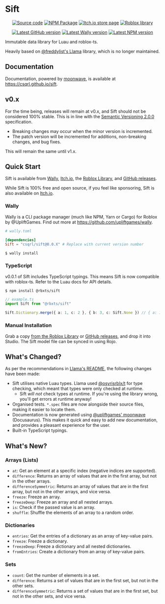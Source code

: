 <!-- Links -->

[freddylist/llama]: https://github.com/freddylist/llama
[osyrisrblx/t]: https://github.com/osyrisrblx/t
[upliftgames/moonwave]: https://github.com/upliftgames/moonwave
[upliftgames/wally]: https://github.com/upliftgames/wally
[sift]: https://github.com/csqrl/sift
[sift/releases]: https://github.com/csqrl/sift/releases
[sift/wally]: https://wally.run/package/csqrl/sift
[sift/roblox]: https://www.roblox.com/library/9486684823
[sift/itch.io]: https://csqrl.itch.io/sift
[sift/npm]: https://npmjs.com/package/@rbxts/sift

<!-- Shields -->

[shields/github-release]: https://img.shields.io/github/v/release/csqrl/sift?label=latest+release&style=flat
[shields/wally]: https://img.shields.io/endpoint?url=https://runkit.io/clockworksquirrel/wally-version-shield/branches/master/csqrl/sift&color=blue&label=wally&style=flat
[shields/npm]: https://img.shields.io/npm/v/@rbxts/sift?style=flat

<!-- Badges -->

[badges/github]: https://raw.githubusercontent.com/gist/csqrl/56c5f18b229ca1e61feb6eb5fb149f43/raw/githubSource.svg
[badges/itch]: https://raw.githubusercontent.com/gist/csqrl/56c5f18b229ca1e61feb6eb5fb149f43/raw/itch.svg
[badges/npm]: https://raw.githubusercontent.com/gist/csqrl/56c5f18b229ca1e61feb6eb5fb149f43/raw/npm.svg
[badges/roblox]: https://raw.githubusercontent.com/gist/csqrl/56c5f18b229ca1e61feb6eb5fb149f43/raw/roblox.svg
[badges/roblox-small]: https://raw.githubusercontent.com/gist/csqrl/56c5f18b229ca1e61feb6eb5fb149f43/raw/robloxSmall.svg

# Sift

<div align="center">

[![Source code][badges/github]][sift] [![NPM Package][badges/npm]][sift/npm] [![Itch.io store page][badges/itch]][sift/itch.io] [![Roblox library][badges/roblox]][sift/roblox]

[![Latest GitHub version][shields/github-release]][sift/releases] [![Latest Wally version][shields/wally]][sift/wally] [![Latest NPM version][shields/npm]][sift/npm]

</div>

Immutable data library for Luau and roblox-ts.

Heavily based on [@freddylist's Llama][freddylist/llama] library, which is no longer maintained.

## Documentation

Documentation, powered by [moonwave][upliftgames/moonwave], is available at https://csqrl.github.io/sift.

## v0.x

For the time being, releases will remain at v0.x, and Sift should not be considered 100% stable. This is in line with the [Semantic Versioning 2.0.0](https://semver.org) specification.

- Breaking changes may occur when the minor version is incremented.
- The patch version will be incremented for additions, non-breaking changes, and bug fixes.

This will remain the same until v1.x.

## Quick Start

Sift is available from [Wally][sift/wally], [Itch.io][sift/itch.io], the [Roblox Library][sift/roblox], and [GitHub releases][sift/releases].

While Sift is 100% free and open source, if you feel like sponsoring, Sift is also available on [Itch.io][sift/itch.io].

### Wally

Wally is a CLI package manager (much like NPM, Yarn or Cargo) for Roblox by @UpliftGames. Find out more at https://github.com/upliftgames/wally.

```toml
# wally.toml

[dependencies]
Sift = "csqrl/sift@0.0.X" # Replace with current version number
```

```shell
$ wally install
```

### TypeScript

v0.0.1 of Sift includes TypeScript typings. This means Sift is now compatible with roblox-ts. Refer to the Luau docs for API details.

```shell
$ npm install @rbxts/sift
```

```ts
// example.ts
import Sift from "@rbxts/sift"

Sift.Dictionary.merge({ a: 1, c: 2 }, { b: 3, c: Sift.None }) // { a: 1, b: 3 }
```

### Manual Installation

Grab a copy [from the Roblox Library][sift/roblox] or [GitHub releases][sift/releases], and drop it into Studio. The Sift model file can be synced in using Rojo.

## What's Changed?

As per the recommendations in [Llama's README][freddylist/llama], the following changes have been made:

- Sift utilises native Luau types. Llama used [@osyrisrblx/t][osyrisrblx/t] for type checking, which meant that types were only checked at runtime.
  - Sift _will not_ check types at runtime. If you're using the library wrong, you'll get errors at runtime anyway!
- Organised tests. `*.spec` files are now alongside their source files, making it easier to locate them.
- Documentation is now generated using [@upliftgames' moonwave][upliftgames/moonwave] (Docusaurus). This makes it quick and easy to add new documentation, and provides a pleasant experience for the user.
- Built-in TypeScript typings.

## What's New?

### Arrays (Lists)

- `at`: Get an element at a specific index (negative indices are supported).
- `difference`: Returns an array of values that are in the first array, but not in the other arrays.
- `differenceSymmetric`: Returns an array of values that are in the first array, but not in the other arrays, and vice versa.
- `freeze`: Freeze an array.
- `freezeDeep`: Freeze an array and all nested arrays.
- `is`: Check if the passed value is an array.
- `shuffle`: Shuffle the elements of an array to a random order.

### Dictionaries

- `entries`: Get the entries of a dictionary as an array of key-value pairs.
- `freeze`: Freeze a dictionary.
- `freezeDeep`: Freeze a dictionary and all nested dictionaries.
- `fromEntries`: Create a dictionary from an array of key-value pairs.

### Sets

- `count`: Get the number of elements in a set.
- `difference`: Returns a set of values that are in the first set, but not in the other sets.
- `differenceSymmetric`: Returns a set of values that are in the first set, but not in the other sets, and vice versa.
